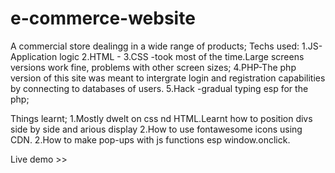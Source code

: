 # e-commerce-website

A commercial store dealingg in a wide range of products;
Techs used:
  1.JS-Application logic
  2.HTML -
  3.CSS -took most of the time.Large screens versions work fine, problems with other screen sizes;
  4.PHP-The php version of this site was meant to intergrate login and registration capabilities by connecting to databases of users.
  5.Hack -gradual typing esp for the php;

Things learnt;
  1.Mostly dwelt on css nd HTML.Learnt how to position divs side by side and arious display
  2.How to use fontawesome icons using CDN.
  2.How to make pop-ups with js functions esp window.onclick.
  
 Live demo >> 
